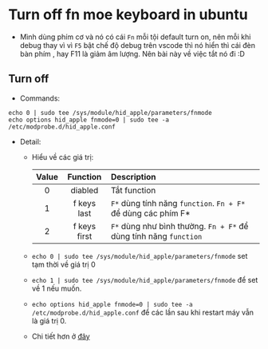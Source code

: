 # Turn off fn moe keyboard in ubuntu

- Mình dùng phím cơ và nó có cái `Fn` mỗi tội default turn on, nên mỗi khi debug thay vì vì `F5` bật chế độ debug trên vscode thì nó hiển thì cái đèn bàn phím , hay F11 là giảm âm lượng. Nên bài này về việc tắt nó đi :D

## Turn off

- Commands:

```linenums="1"
echo 0 | sudo tee /sys/module/hid_apple/parameters/fnmode
echo options hid_apple fnmode=0 | sudo tee -a /etc/modprobe.d/hid_apple.conf
```

- Detail:

  - Hiểu về các giá trị:

    | Value |   Function   | Description                                                       |
    | :---: | :----------: | :---------------------------------------------------------------- |
    |   0   |   diabled    | Tắt function                                                      |
    |   1   | f keys last  | `F*` dùng tính năng `function`. `Fn + F*` để dùng các phím F\*    |
    |   2   | f keys first | `F*` dùng như bình thường. `Fn + F*` để dùng tính năng `function` |

  - `echo 0 | sudo tee /sys/module/hid_apple/parameters/fnmode` set tạm thời về giá trị 0
  - `echo 1 | sudo tee /sys/module/hid_apple/parameters/fnmode` để set về 1 nếu muốn.
  - `echo options hid_apple fnmode=0 | sudo tee -a /etc/modprobe.d/hid_apple.conf` để các lần sau khi restart máy vẫn là giá trị 0.
  - Chi tiết hơn ở [đây](https://help.ubuntu.com/community/AppleKeyboard#Change_Function_Key_behavior)
